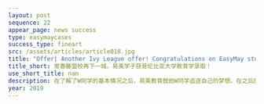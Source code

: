 ```yaml
---
layout: post
sequence: 22
appear_page: news success 
type: easymaycases
success_type: fineart
src: /assets/articles/article018.jpg
title: "Offer| Another Ivy League offer! Congratulations on EasyMay student’s admission to Teacher’s College at Columbia University"
title_short: 常春藤盟校再下一城，易美学子获哥伦比亚大学教育学录取！
use_short_title: nan
description: 在了解了W同学的基本情况之后，易美教育鼓励W同学追逐自己的梦想。在之后的申请中，了解到W同学本科时期的梦校就是哥伦比亚大学，前哥大招生官阿尔伦女士随即亲自上阵，为W同学耐心的讲解了名校录取的偏好，申请之中的雷区，针对其性格优势，软性背景，剖析了每个专业。在进行反复的斟酌考量之后，最终W同学决定接受改变，追逐自己的梦想，选择跨专业申请哥伦比亚大学的教育学院。
year: 2019
---
```


